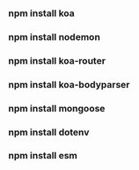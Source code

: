 ### npm install koa
### npm install nodemon
### npm install koa-router
### npm install koa-bodyparser
### npm install mongoose
### npm install dotenv
### npm install esm